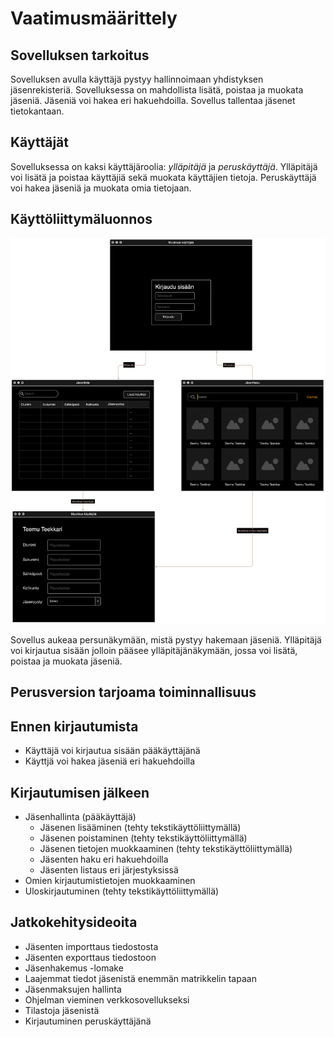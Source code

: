 # Vaatimusmäärittely

## Sovelluksen tarkoitus

Sovelluksen avulla käyttäjä pystyy hallinnoimaan yhdistyksen jäsenrekisteriä. Sovelluksessa on mahdollista lisätä, poistaa ja muokata jäseniä. Jäseniä voi hakea eri hakuehdoilla. Sovellus tallentaa jäsenet tietokantaan.

## Käyttäjät

Sovelluksessa on kaksi käyttäjäroolia: *ylläpitäjä* ja *peruskäyttäjä*. Ylläpitäjä voi lisätä ja poistaa käyttäjiä sekä muokata käyttäjien tietoja. Peruskäyttäjä voi hakea jäseniä ja muokata omia tietojaan.

## Käyttöliittymäluonnos

![Alustava käyttöliittymäluonnos](images/wireframe.png)

Sovellus aukeaa persunäkymään, mistä pystyy hakemaan jäseniä. Ylläpitäjä voi kirjautua sisään jolloin pääsee ylläpitäjänäkymään, jossa voi lisätä, poistaa ja muokata jäseniä.

## Perusversion tarjoama toiminnallisuus

## Ennen kirjautumista

- Käyttäjä voi kirjautua sisään pääkäyttäjänä
- Käyttjä voi hakea jäseniä eri hakuehdoilla

## Kirjautumisen jälkeen

- Jäsenhallinta (pääkäyttäjä)
  - Jäsenen lisääminen (tehty tekstikäyttöliittymällä)
  - Jäsenen poistaminen (tehty tekstikäyttöliittymällä)
  - Jäsenen tietojen muokkaaminen (tehty tekstikäyttöliittymällä)
  - Jäsenten haku eri hakuehdoilla
  - Jäsenten listaus eri järjestyksissä
- Omien kirjautumistietojen muokkaaminen
- Uloskirjautuminen (tehty tekstikäyttöliittymällä)

## Jatkokehitysideoita

- Jäsenten importtaus tiedostosta
- Jäsenten exporttaus tiedostoon
- Jäsenhakemus -lomake
- Laajemmat tiedot jäsenistä enemmän matrikkelin tapaan
- Jäsenmaksujen hallinta
- Ohjelman vieminen verkkosovellukseksi
- Tilastoja jäsenistä
- Kirjautuminen peruskäyttäjänä
  